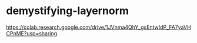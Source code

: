 # demystifying-layernorm

https://colab.research.google.com/drive/1JVnma4QhY_gsEntwIdP_FA7yaVHCPnME?usp=sharing
